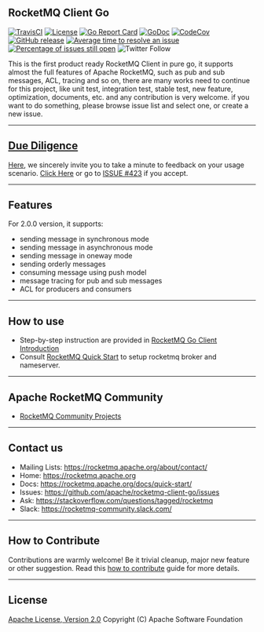## RocketMQ Client Go 
[![TravisCI](https://travis-ci.org/apache/rocketmq-client-go.svg)](https://travis-ci.org/apache/rocketmq-client-go) 
[![License](https://img.shields.io/badge/license-Apache%202-4EB1BA.svg)](https://www.apache.org/licenses/LICENSE-2.0.html)
[![Go Report Card](https://goreportcard.com/badge/github.com/apache/rocketmq-client-go)](https://goreportcard.com/report/github.com/apache/rocketmq-client-go)
[![GoDoc](https://img.shields.io/badge/Godoc-reference-blue.svg)](https://godoc.org/github.com/apache/rocketmq-client-go)
[![CodeCov](https://codecov.io/gh/apache/rocketmq-client-go/branch/master/graph/badge.svg)](https://codecov.io/gh/apache/rocketmq-client-go)
[![GitHub release](https://img.shields.io/badge/release-download-default.svg)](https://github.com/apache/rocketmq-client-go/releases)
[![Average time to resolve an issue](http://isitmaintained.com/badge/resolution/apache/rocketmq-client-go.svg)](http://isitmaintained.com/project/apache/rocketmq-client-go "Average time to resolve an issue")
[![Percentage of issues still open](http://isitmaintained.com/badge/open/apache/rocketmq-client-go.svg)](http://isitmaintained.com/project/apache/rocketmq-client-go "Percentage of issues still open")
![Twitter Follow](https://img.shields.io/twitter/follow/ApacheRocketMQ?style=social)

This is the first product ready RocketMQ Client in pure go, it supports almost the full features of Apache RocketMQ, such as pub and sub messages, ACL, tracing and so on, there are many works need to continue for this project, like unit test, integration test, stable test, new feature,
optimization, documents, etc. and any contribution is very welcome. if you want to do something, please browse issue list and select one, or create a new issue.

----------
## [Due Diligence](https://github.com/apache/rocketmq-client-go/issues/423)
[Here](https://github.com/apache/rocketmq-client-go/issues/423), we sincerely invite you to take a minute to feedback on your usage scenario. 
[Click Here](https://github.com/apache/rocketmq-client-go/issues/423) or go to [ISSUE #423](https://github.com/apache/rocketmq-client-go/issues/423) if you accept.

----------
## Features
For 2.0.0 version, it supports:
* sending message in synchronous mode
* sending message in asynchronous mode
* sending message in oneway mode
* sending orderly messages
* consuming message using push model
* message tracing for pub and sub messages
* ACL for producers and consumers

----------
## How to use
* Step-by-step instruction are provided in [RocketMQ Go Client Introduction](docs/Introduction.md)
* Consult [RocketMQ Quick Start](https://rocketmq.apache.org/docs/quick-start/) to setup rocketmq broker and nameserver.

----------
## Apache RocketMQ Community
* [RocketMQ Community Projects](https://github.com/apache/rocketmq-externals)

----------
## Contact us
* Mailing Lists: <https://rocketmq.apache.org/about/contact/>
* Home: <https://rocketmq.apache.org>
* Docs: <https://rocketmq.apache.org/docs/quick-start/>
* Issues: <https://github.com/apache/rocketmq-client-go/issues>
* Ask: <https://stackoverflow.com/questions/tagged/rocketmq>
* Slack: <https://rocketmq-community.slack.com/>
 
---------- 
## How to Contribute
  Contributions are warmly welcome! Be it trivial cleanup, major new feature or other suggestion. Read this [how to contribute](http://rocketmq.apache.org/docs/how-to-contribute/) guide for more details. 
   
   
----------
## License
  [Apache License, Version 2.0](http://www.apache.org/licenses/LICENSE-2.0.html) Copyright (C) Apache Software Foundation
